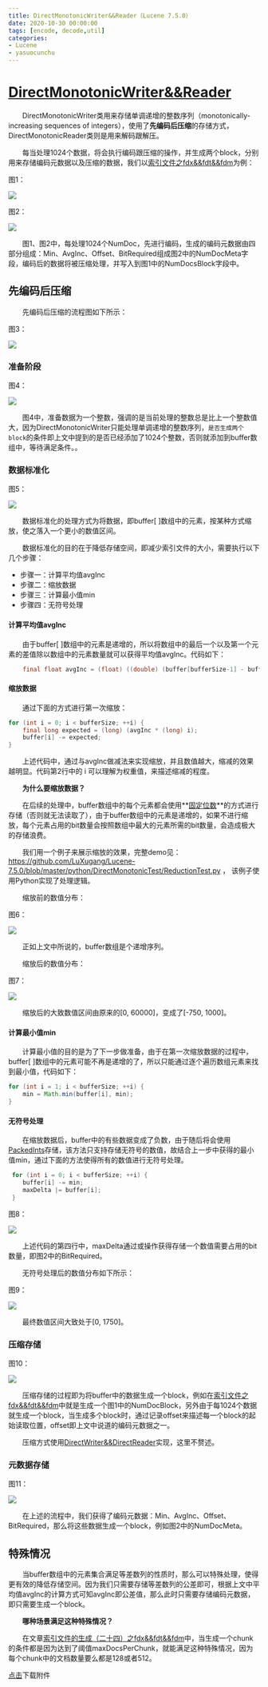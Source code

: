 ```yaml
---
title: DirectMonotonicWriter&&Reader（Lucene 7.5.0）
date: 2020-10-30 00:00:00
tags: [encode, decode,util]
categories:
- Lucene
- yasuocunchu
---
```


# [DirectMonotonicWriter&&Reader](https://www.amazingkoala.com.cn/Lucene/gongjulei/)

&emsp;&emsp;DirectMonotonicWriter类用来存储单调递增的整数序列（monotonically-increasing sequences of integers），使用了**先编码后压缩**的存储方式，DirectMonotonicReader类则是用来解码跟解压。

&emsp;&emsp;每当处理1024个数据，将会执行编码跟压缩的操作，并生成两个block，分别用来存储编码元数据以及压缩的数据，我们以[索引文件之fdx&&fdt&&fdm](https://www.amazingkoala.com.cn/Lucene/suoyinwenjian/2020/1013/索引文件之fdx&&fdt&&fdm)为例：

图1：

<img src="http://www.amazingkoala.com.cn/uploads/lucene/压缩存储/DirectMonotonicWriter&&Reader/1.png">

图2：

<img src="http://www.amazingkoala.com.cn/uploads/lucene/压缩存储/DirectMonotonicWriter&&Reader/2.png">

&emsp;&emsp;图1、图2中，每处理1024个NumDoc，先进行编码，生成的编码元数据由四部分组成：Min、AvgInc、Offset、BitRequired组成图2中的NumDocMeta字段，编码后的数据将被压缩处理，并写入到图1中的NumDocsBlock字段中。

## 先编码后压缩

&emsp;&emsp;先编码后压缩的流程图如下所示：

图3：

<img src="http://www.amazingkoala.com.cn/uploads/lucene/压缩存储/DirectMonotonicWriter&&Reader/3.png">

### 准备阶段

图4：

<img src="http://www.amazingkoala.com.cn/uploads/lucene/压缩存储/DirectMonotonicWriter&&Reader/4.png">

&emsp;&emsp;图4中，准备数据为一个整数，强调的是当前处理的整数总是比上一个整数值大，因为DirectMonotonicWriter只能处理单调递增的整数序列，`是否生成两个block`的条件即上文中提到的是否已经添加了1024个整数，否则就添加到buffer数组中，等待满足条件。。

### 数据标准化

图5：

<img src="http://www.amazingkoala.com.cn/uploads/lucene/压缩存储/DirectMonotonicWriter&&Reader/5.png">

&emsp;&emsp;数据标准化的处理方式为将数据，即buffer[ ]数组中的元素，按某种方式缩放，使之落入一个更小的数值区间。

&emsp;&emsp;数据标准化的目的在于降低存储空间，即减少索引文件的大小，需要执行以下几个步骤：

- 步骤一：计算平均值avgInc
- 步骤二：缩放数据
- 步骤三：计算最小值min
- 步骤四：无符号处理

#### 计算平均值avgInc

&emsp;&emsp;由于buffer[ ]数组中的元素是递增的，所以将数组中的最后一个以及第一个元素的差值除以数组中的元素数量就可以获得平均值avgInc。代码如下：

```java
    final float avgInc = (float) ((double) (buffer[bufferSize-1] - buffer[0]) / Math.max(1, bufferSize - 1));
```

#### 缩放数据

&emsp;&emsp;通过下面的方式进行第一次缩放：

```java
for (int i = 0; i < bufferSize; ++i) {
    final long expected = (long) (avgInc * (long) i);
    buffer[i] -= expected;
}
```

&emsp;&emsp;上述代码中，通过与avgInc做减法来实现缩放，并且数值越大，缩减的效果越明显。代码第2行中的 i 可以理解为权重值，来描述缩减的程度。

&emsp;&emsp;**为什么要缩放数据？**

&emsp;&emsp;在后续的处理中，buffer数组中的每个元素都会使用**[固定位数](https://www.amazingkoala.com.cn/Lucene/yasuocunchu/2019/1217/PackedInts（一）)**的方式进行存储（否则就无法读取了），由于buffer数组中的元素是递增的，如果不进行缩放，每个元素占用的bit数量会按照数组中最大的元素所需的bit数量，会造成极大的存储浪费。

&emsp;&emsp;我们用一个例子来展示缩放的效果，完整demo见：https://github.com/LuXugang/Lucene-7.5.0/blob/master/python/DirectMonotonicTest/ReductionTest.py  ， 该例子使用Python实现了处理逻辑。

&emsp;&emsp;缩放前的数值分布：

图6：

<img src="http://www.amazingkoala.com.cn/uploads/lucene/压缩存储/DirectMonotonicWriter&&Reader/6.png">

&emsp;&emsp;正如上文中所说的，buffer数组是个递增序列。

&emsp;&emsp;缩放后的数值分布：

图7：

<img src="http://www.amazingkoala.com.cn/uploads/lucene/压缩存储/DirectMonotonicWriter&&Reader/7.png">

&emsp;&emsp;缩放后的大致数值区间由原来的[0, 60000]，变成了[-750, 1000]。

#### 计算最小值min

&emsp;&emsp;计算最小值的目的是为了下一步做准备，由于在第一次缩放数据的过程中，buffer[ ]数组中的元素可能不再是递增的了，所以只能通过逐个遍历数组元素来找到最小值，代码如下：

```java
for (int i = 1; i < bufferSize; ++i) {
    min = Math.min(buffer[i], min);
}
```

#### 无符号处理

&emsp;&emsp;在缩放数据后，buffer中的有些数据变成了负数，由于随后将会使用[PackedInts](https://www.amazingkoala.com.cn/Lucene/yasuocunchu/2019/1217/PackedInts（一）)存储，该方法只支持存储无符号的数值，故结合上一步中获得的最小值min，通过下面的方法使得所有的数值进行无符号处理。

```java
 for (int i = 0; i < bufferSize; ++i) {
    buffer[i] -= min;
    maxDelta |= buffer[i];
 }
```

图8：

<img src="http://www.amazingkoala.com.cn/uploads/lucene/压缩存储/DirectMonotonicWriter&&Reader/8.png">

&emsp;&emsp;上述代码的第四行中，maxDelta通过或操作获得存储一个数值需要占用的bit数量，即图2中的BitRequired。

&emsp;&emsp;无符号处理后的数值分布如下所示：

图9：

<img src="http://www.amazingkoala.com.cn/uploads/lucene/压缩存储/DirectMonotonicWriter&&Reader/9.png">

&emsp;&emsp;最终数值区间大致处于[0, 1750]。

### 压缩存储

图10：

<img src="http://www.amazingkoala.com.cn/uploads/lucene/压缩存储/DirectMonotonicWriter&&Reader/10.png">

&emsp;&emsp;压缩存储的过程即为将buffer中的数据生成一个block，例如在[索引文件之fdx&&fdt&&fdm](https://www.amazingkoala.com.cn/Lucene/suoyinwenjian/2020/1013/索引文件之fdx&&fdt&&fdm)中就是生成一个图1中的NumDocBlock，另外由于每1024个数据就生成一个block，当生成多个block时，通过记录offset来描述每一个block的起始读取位置，offset即上文中说道的编码元数据之一。

&emsp;&emsp;压缩方式使用[DirectWriter&&DirectReader](https://www.amazingkoala.com.cn/Lucene/yasuocunchu/2019/1223/DirectWriter&&DirectReader)实现，这里不赘述。

### 元数据存储

图11：

<img src="http://www.amazingkoala.com.cn/uploads/lucene/压缩存储/DirectMonotonicWriter&&Reader/11.png">

&emsp;&emsp;在上述的流程中，我们获得了编码元数据：Min、AvgInc、Offset、BitRequired，那么将这些数据生成一个block，例如图2中的NumDocMeta。

## 特殊情况

&emsp;&emsp;当buffer数组中的元素集合满足等差数列的性质时，那么可以特殊处理，使得更有效的降低存储空间。因为我们只需要存储等差数列的公差即可，根据上文中平均值avgInc的计算方式可知avgInc即公差值，那么此时只需要存储编码元数据，即只需要生成一个block。

&emsp;&emsp;**哪种场景满足这种特殊情况？**

&emsp;&emsp;在文章[索引文件的生成（二十四）之fdx&&fdt&&fdm](https://www.amazingkoala.com.cn/Lucene/Index/2020/1016/索引文件的生成（二十四）之fdx&&fdt&&fdm)中，当生成一个chunk的条件都是因为达到了阈值maxDocsPerChunk，就能满足这种特殊情况，因为每个chunk中的文档数量要么都是128或者512。

[点击](http://www.amazingkoala.com.cn/attachment/Lucene/%E5%8E%8B%E7%BC%A9%E5%AD%98%E5%82%A8/DirectWriter&&DirectReader.zip)下载附件



